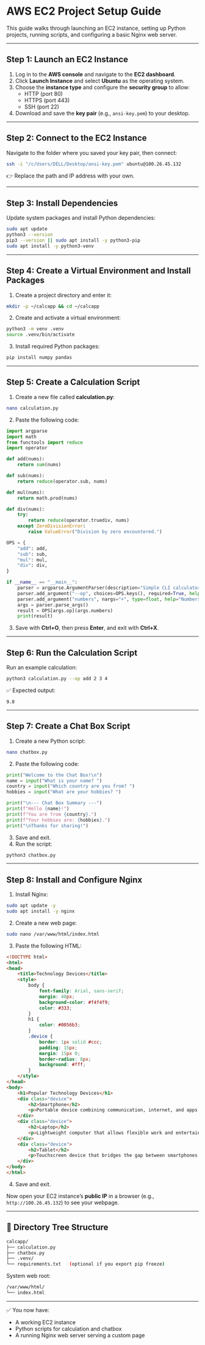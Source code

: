 # AWS EC2 Project Setup Guide

This guide walks through launching an EC2 instance, setting up Python projects, running scripts, and configuring a basic Nginx web server.

---

## Step 1: Launch an EC2 Instance

1. Log in to the **AWS console** and navigate to the **EC2 dashboard**.
2. Click **Launch Instance** and select **Ubuntu** as the operating system.
3. Choose the **instance type** and configure the **security group** to allow:
   - HTTP (port 80)
   - HTTPS (port 443)
   - SSH (port 22)
4. Download and save the **key pair** (e.g., `ansi-key.pem`) to your desktop.

---

## Step 2: Connect to the EC2 Instance

Navigate to the folder where you saved your key pair, then connect:

```bash
ssh -i "/c/Users/DELL/Desktop/ansi-key.pem" ubuntu@100.26.45.132
````

👉 Replace the path and IP address with your own.

---

## Step 3: Install Dependencies

Update system packages and install Python dependencies:

```bash
sudo apt update
python3 --version
pip3 --version || sudo apt install -y python3-pip
sudo apt install -y python3-venv
```

---

## Step 4: Create a Virtual Environment and Install Packages

1. Create a project directory and enter it:

```bash
mkdir -p ~/calcapp && cd ~/calcapp
```

2. Create and activate a virtual environment:

```bash
python3 -m venv .venv
source .venv/bin/activate
```

3. Install required Python packages:

```bash
pip install numpy pandas
```

---

## Step 5: Create a Calculation Script

1. Create a new file called **calculation.py**:

```bash
nano calculation.py
```

2. Paste the following code:

```python
import argparse
import math
from functools import reduce
import operator

def add(nums):
    return sum(nums)

def sub(nums):
    return reduce(operator.sub, nums)

def mul(nums):
    return math.prod(nums)

def div(nums):
    try:
        return reduce(operator.truediv, nums)
    except ZeroDivisionError:
        raise ValueError("Division by zero encountered.")

OPS = {
    "add": add,
    "sub": sub,
    "mul": mul,
    "div": div,
}

if __name__ == "__main__":
    parser = argparse.ArgumentParser(description="Simple CLI calculator")
    parser.add_argument("--op", choices=OPS.keys(), required=True, help="Operation")
    parser.add_argument("numbers", nargs="+", type=float, help="Numbers to operate on")
    args = parser.parse_args()
    result = OPS[args.op](args.numbers)
    print(result)
```

3. Save with **Ctrl+O**, then press **Enter**, and exit with **Ctrl+X**.

---

## Step 6: Run the Calculation Script

Run an example calculation:

```bash
python3 calculation.py --op add 2 3 4
```

✅ Expected output:

```
9.0
```

---

## Step 7: Create a Chat Box Script

1. Create a new Python script:

```bash
nano chatbox.py
```

2. Paste the following code:

```python
print("Welcome to the Chat Box!\n")
name = input("What is your name? ")
country = input("Which country are you from? ")
hobbies = input("What are your hobbies? ")

print("\n--- Chat Box Summary ---")
print(f"Hello {name}!")
print(f"You are from {country}.")
print(f"Your hobbies are: {hobbies}.")
print("\nThanks for sharing!")
```

3. Save and exit.
4. Run the script:

```bash
python3 chatbox.py
```

---

## Step 8: Install and Configure Nginx

1. Install Nginx:

```bash
sudo apt update -y
sudo apt install -y nginx
```

2. Create a new web page:

```bash
sudo nano /var/www/html/index.html
```

3. Paste the following HTML:

```html
<!DOCTYPE html>
<html>
<head>
    <title>Technology Devices</title>
    <style>
        body {
            font-family: Arial, sans-serif;
            margin: 40px;
            background-color: #f4f4f9;
            color: #333;
        }
        h1 {
            color: #0056b3;
        }
        .device {
            border: 1px solid #ccc;
            padding: 15px;
            margin: 15px 0;
            border-radius: 8px;
            background: #fff;
        }
    </style>
</head>
<body>
    <h1>Popular Technology Devices</h1>
    <div class="device">
        <h2>Smartphone</h2>
        <p>Portable device combining communication, internet, and apps into one handheld tool.</p>
    </div>
    <div class="device">
        <h2>Laptop</h2>
        <p>Lightweight computer that allows flexible work and entertainment anywhere.</p>
    </div>
    <div class="device">
        <h2>Tablet</h2>
        <p>Touchscreen device that bridges the gap between smartphones and laptops.</p>
    </div>
</body>
</html>
```

4. Save and exit.

Now open your EC2 instance’s **public IP** in a browser (e.g., `http://100.26.45.132`) to see your webpage.

---

## 📂 Directory Tree Structure

```bash
calcapp/
├── calculation.py
├── chatbox.py
├── .venv/
└── requirements.txt   (optional if you export pip freeze)
```

System web root:

```bash
/var/www/html/
└── index.html
```

---

✅ You now have:

* A working EC2 instance
* Python scripts for calculation and chatbox
* A running Nginx web server serving a custom page

```
